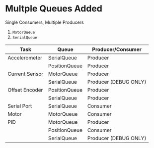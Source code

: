 # Multple Queues Added

Single Consumers, Multiple Producers
1. `MotorQueue`
2. `SerialQueue`

| Task | Queue | Producer/Consumer |
|------|-------|--------|
| Accelerometer | SerialQueue | Producer |
|  | PositionQueue | Producer |
| Current Sensor | MotorQueue | Producer |
|   | SerialQueue | Producer (DEBUG ONLY) |
| Offset Encoder | PositionQueue | Producer |
|  | SerialQueue | Producer |
| Serial Port | SerialQueue | Consumer |
| Motor | MotorQueue | Consumer |
| PID | MotorQueue | Producer |
|  | PositionQueue | Consumer |
|  | SerialQueue | Producer (DEBUG ONLY) |
